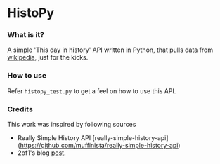 HistoPy
=======

### What is it?


A simple 'This day in history' API written in Python, that pulls data from [wikipedia](http://en.wikipedia.org/wiki/Current_events), just for the kicks.

### How to use

Refer `histopy_test.py` to get a feel on how to use this API.

### Credits

This work was inspired by following sources
* Really Simple History API [really-simple-history-api] (https://github.com/muffinista/really-simple-history-api)
* 2of1's blog [post](http://blog.2of1.org/2010/11/14/pulling-on-this-day-in-history-data-from-wikipedia/).


